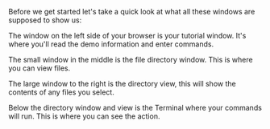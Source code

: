 

Before we get started let's take a quick look at what all these windows are supposed to show us:

The window on the left side of your browser is your tutorial window.  It's where you'll read the demo information and enter commands.

The small window in the middle is the file directory window.  This is where you can view files.   

The large window to the right is the directory view, this will show the contents of any files you select. 

Below the directory window and view is the Terminal where your commands will run.  This is where you can see the action. 

